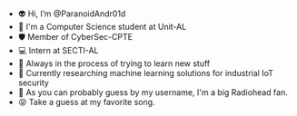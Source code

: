 - 👽 Hi, I’m @ParanoidAndr01d
- 👩 I'm a Computer Science student at Unit-AL
- 🛡️  Member of CyberSec-CPTE
- 💻 Intern at SECTI-AL
- 🧠 Always in the process of trying to learn new stuff
- 📓 Currently researching machine learning solutions for industrial IoT security
- 🤖 As you can probably guess by my username, I'm a big Radiohead fan.
- 😝 Take a guess at my favorite song.
<br/>
<!---
ParanoidAndr01d/ParanoidAndr01d is a ✨ special ✨ repository because its `README.md` (this file) appears on your GitHub profile.
You can click the Preview link to take a look at your changes.
--->

